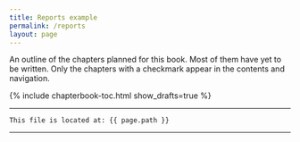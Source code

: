 ```yaml
---
title: Reports example
permalink: /reports
layout: page
---
```


An outline of the chapters planned for this book.
Most of them  have yet to be written.
Only the chapters with a checkmark appear in the contents and navigation. 

{% include chapterbook-toc.html show_drafts=true %}


---
```
This file is located at: {{ page.path }}
```
---
